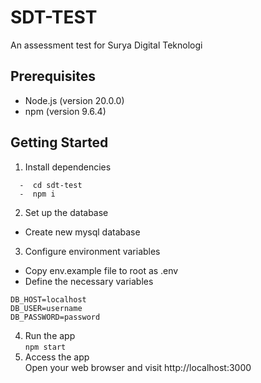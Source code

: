 # SDT-TEST

An assessment test for Surya Digital Teknologi

## Prerequisites

- Node.js (version 20.0.0)
- npm (version 9.6.4)

## Getting Started

1. Install dependencies 
```plaintext
  -  cd sdt-test
  -  npm i
  ```
2. Set up the database
  - Create new mysql database

3. Configure environment variables

  - Copy env.example file to root as .env
  - Define the necessary variables

```plaintext
DB_HOST=localhost
DB_USER=username
DB_PASSWORD=password
```

4. Run the app \
    `npm start`
5. Access the app \
   Open your web browser and visit http://localhost:3000

